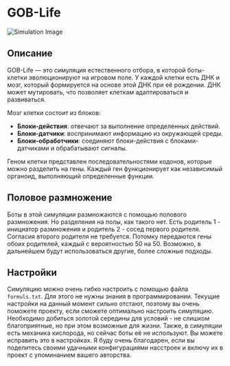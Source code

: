 # GOB-Life

![Simulation Image](https://i.imgur.com/xhplegl.png)

## Описание

GOB-Life — это симуляция естественного отбора, в которой боты-клетки эволюционируют на игровом поле. У каждой клетки есть ДНК и мозг, который формируется на основе этой ДНК при её рождении. ДНК может мутировать, что позволяет клеткам адаптироваться и развиваться.

Мозг клетки состоит из блоков:

- **Блоки-действия**: отвечают за выполнение определенных действий.
- **Блоки-датчики**: воспринимают информацию из окружающей среды.
- **Блоки-обработчики**: соединяют блоки-действия с блоками-датчиками и обрабатывают сигналы.

Геном клетки представлен последовательностями кодонов, которые можно разделить на гены. Каждый ген функционирует как независимый органоид, выполняющий определенные функции.

## Половое размножение

Боты в этой симуляции размножаются с помощью полового размножения. Но разделения на полы, как такого нет. 
Есть родитель 1 - инициатор размножения и родитель 2 - сосед первого родителя. Согласия второго родителя не требуется. 
Потомку передаются гены обоих родителей, каждый с вероятностью 50 на 50.
Возможно, в дальнейшем будут использоваться другие, более сложные подходы.

## Настройки

Симуляцию можно очень гибко настроить с помощью файла ```formuls.txt```.
Для этого не нужны знания в программировании. Текущие настройки на данный момент сильно отстают, поэтому вы очень поможете проекту, если сможете оптимально настроить симуляцию.
Необходимо добиться золотой середины для условий - не слишком благоприятные, но при этом возможные для жизни. Также, в симуляции есть механика кислорода, но сейчас боты её не используют. Вы можете исправить это в настройках.
Я буду очень благодарен, если вы поделитесь своими удачными конфигурациями насстроек и включу их в проект с упоминанием вашего авторства.